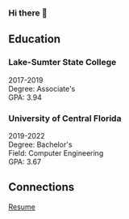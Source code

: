 ### Hi there 👋

## Education

### Lake-Sumter State College
2017-2019<br>
Degree: Associate's<br>
GPA: 3.94

### University of Central Florida
2019-2022<br>
Degree: Bachelor's<br>
Field: Computer Engineering<br>
GPA: 3.67

## Connections
<a href="https://www.linkedin.com/in/jamie-henry-8ba765154/detail/overlay-view/urn:li:fsd_profileTreasuryMedia:(ACoAACUhoM4BQ1e4GF1YLMHAE1hh2peiLg-d4p8,1635458555923)/">Resume</a>
